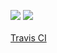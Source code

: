 
<a href="https://codeclimate.com/github/rainstr7/testJest/maintainability"><img src="https://api.codeclimate.com/v1/badges/7aa3c129ba7617f1ced1/maintainability" /></a>
<a href="https://codeclimate.com/github/rainstr7/testJest/test_coverage"><img src="https://api.codeclimate.com/v1/badges/7aa3c129ba7617f1ced1/test_coverage" /></a>
<br><br><a href="https://travis-ci.com">Travis CI</a>
